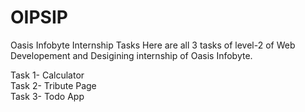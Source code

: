 # OIPSIP
Oasis Infobyte Internship Tasks
Here are all 3 tasks of level-2 of Web Developement and Desigining internship of Oasis Infobyte.

Task 1- Calculator <br>
Task 2- Tribute Page <br>
Task 3- Todo App <br>
